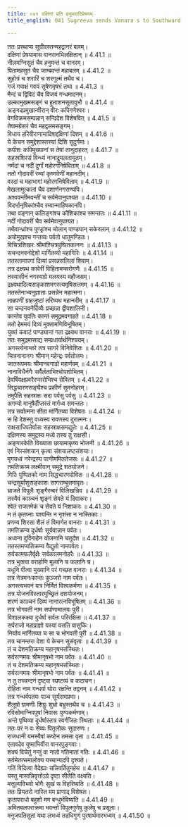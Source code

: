 ```yaml
---
title: ०४१ दक्षिणां प्रति हनुमदादिप्रेषणम्
title_english: 041 Sugreeva sends Vanara s to Southward

---
```



  
ततः प्रस्थाप्य सुग्रीवस्तन्महद्वानरं बलम्।  
दक्षिणां प्रेषयामास वानरानभिलक्षितान् ॥ 4.41.1 ॥   
नीलमग्निसुतं चैव हनुमन्तं च वानरम्।  
पितामहसुतं चैव जाम्बवन्तं महाबलम् ॥ 4.41.2 ॥   
सुहोत्रं च शरारिं च शरगुल्मं तथैव च।  
गजं गवाक्षं गवयं सुषेणमृषभं तथा ॥ 4.41.3 ॥   
मैन्दं च द्विविदं चैव विजयं गन्धमादनम्।  
उल्कामुखमसङ्गं च हुताशनसुतावुभौ ॥ 4.41.4 ॥   
अङ्गदप्रमुखान्वीरान् वीरः कपिगणेश्वरः।  
वेगविक्रमसम्पन्नान् सन्दिदेश विशेषवित् ॥ 4.41.5 ॥   
तेषामग्रेसरं चैव महद्वलमसङ्गम्।  
विधाय हरिवीराणामादिशद्दक्षिणां दिशम् ॥ 4.41.6 ॥   
ये केचन समुद्देशास्तस्यां दिशि सुदुर्गमाः।  
कपीशः कपिमुख्यानां स तेषां तानुदाहरत् ॥ 4.41.7 ॥   
सहस्रशिरसं विन्ध्यं नानाद्रुमलतायुतम्।  
नर्मदां च नदीं दुर्गां महोरगनिषेविताम् ॥ 4.41.8 ॥   
ततो गोदावरीं रम्यां कृष्णवेणीं महानदीम्।  
वरदां च महाभागां महोरगनिषेविताम् ॥ 4.41.9 ॥   
मेखलामुत्कलां चैव दशार्णनगराण्यपि।  
अश्ववन्तीमवन्तीं च सर्वमेवानुपश्यत ॥ 4.41.10 ॥   
विदर्भानृषिकांश्चैव रम्यान्माहिषकानपि।  
तथा वङ्गान् कलिङ्गांश्च कौशिकांश्च समन्ततः ॥ 4.41.11 ॥   
नदीं गोदावरीं चैव सर्वमेवानुपश्यत।  
तथैवान्ध्रांश्च पुण्ड्रांश्च चोलान् पाण्ड्यान् सकेरलान् ॥ 4.41.12 ॥   
अयोमुखश्च गन्तव्यः पर्वतो धातुमण्डितः।  
विचित्रशिखरः श्रीमांश्चित्रपुष्पितकाननः ॥ 4.41.13 ॥   
सचन्दनवनोद्देशो मार्गितव्यो महागिरिः ॥ 4.41.14 ॥   
ततस्तामापगां दिव्यां प्रसन्नसलिलां शिवाम्।  
तत्र द्रक्ष्यथ कावेरीं विहितामप्सरोगणैः ॥ 4.41.15 ॥   
तस्यासीनं नगस्याग्रे मलयस्य महौजसम्।  
द्रक्ष्यथादित्यसङ्काशमगस्त्यमृषिसत्तमम् ॥ 4.41.16 ॥   
ततस्तेनाभ्यनुज्ञाताः प्रसन्नेन महात्मना।  
ताम्रपणीं ग्राहजुष्टां तरिष्यथ महानदीम् ॥ 4.41.17 ॥   
सा चन्दनवनैर्दिव्यैः प्रच्छन्ना द्वीपशालिनी।  
कान्तेव युवतिः कान्तं समुद्रमवगाहते ॥ 4.41.18 ॥   
ततो हेममयं दिव्यं मुक्तामणिविभूषितम्।  
युक्तं कवाटं पाण्ड्यानां गता द्रक्ष्यथ वानराः ॥ 4.41.19 ॥   
ततः समुद्रमासाद्य सम्प्रधार्यार्थनिश्चयम्।  
अगस्त्येनान्तरे तत्र सागरे विनिवेशितः ॥ 4.41.20 ॥   
चित्रनानानगः श्रीमान् महेन्द्रः पर्वतोत्तमः।  
जातरूपमयः श्रीमानवगाढो महार्णवम् ॥ 4.41.21 ॥   
नानाविधैर्नगैः सर्वैर्लताभिश्चोपशोभितम्।  
देवर्षियक्षप्रवरैरप्सरोभिश्च सेवितम् ॥ 4.41.22 ॥   
सिद्धचारणसङ्घैश्च प्रकीर्णं सुमनोहरम्।  
तमुपैति सहस्राक्षः सदा पर्वसु पर्वसु ॥ 4.41.23 ॥   
अगम्यो मानुषैर्दीप्तस्तं मार्गध्व समन्ततः।  
तत्र सर्वात्मना सीता मार्गितव्या विशेषतः ॥ 4.41.24 ॥   
स हि देशस्तु वध्यस्य रावणस्य दुरात्मनः।  
राक्षसाधिपतेर्वासः सहस्राक्षसमद्युतेः ॥ 4.41.25 ॥   
दक्षिणस्य समुद्रस्य मध्ये तस्य तु राक्षसी।  
अङ्गारकेति विख्याता छायामाकृष्य भोजनी ॥ 4.41.26 ॥   
एवं निस्संशयान् कृत्वा संशयान्नष्टसंशयाः।  
मृगयध्वं नरेन्द्रस्य पत्नीममिततेजसः ॥ 4.41.27 ॥   
तमतिक्रय्म लक्ष्मीवान् समुद्रे शतयोजने।  
गिरिः पुष्पितको नाम सिद्धचारणसेवितः ॥ 4.41.28 ॥   
चन्द्रसूर्यांशुसङ्काशः सागराम्बुसमावृतः।  
भ्राजते विपुलैः शृङ्गैरम्बरं विलिखन्निव ॥ 4.41.29 ॥   
तस्यैवं काञ्चनं शृङ्गं सेवते यं दिवाकरः।  
श्वेतं राजतमेकं च सेवते यं निशाकरः ॥ 4.41.30 ॥   
न तं कृतघ्नाः पश्यन्ति न नृशंसा न नास्तिकाः।  
प्रणम्य शिरसा शैलं तं विमार्गत वानराः ॥ 4.41.31 ॥   
तमतिक्रम्य दुर्धर्षाः सूर्यवान्नाम पर्वतः।  
अध्वना दुर्विगाहेन योजनानि चतुर्दश ॥ 4.41.32 ॥   
ततस्तमप्यतिक्रम्य वैद्युतो नामपर्वतः।  
सर्वकामफलैर्वृक्षैः सर्वकालमनोहरैः ॥ 4.41.33 ॥   
तत्र भुक्त्वा वरार्हाणि मूलानि च फलानि च।  
मधूनि पीत्वा मुख्यानि परं गच्छत वानराः ॥ 4.41.34 ॥   
तत्र नेत्रमनःकान्तः कुञ्जरो नाम पर्वतः।  
अगस्त्यभवनं यत्र निर्मितं विश्वकर्मणा ॥ 4.41.35 ॥   
तत्र योजनविस्तारमुच्छ्रितं दशयोजनम्।  
शरणं काञ्चनं दिव्यं नानारत्नविभूषितम् ॥ 4.41.36 ॥   
तत्र भोगवती नाम सर्पाणामालयः पुरी।  
विशालकक्ष्या दुर्धर्षा सर्वतः परिरक्षिता ॥ 4.41.37 ॥   
सर्पराजो महाप्राज्ञो यस्यां वसति वासुकिः।  
निर्याय मार्गितव्या च सा च भोगवती पुरी ॥ 4.41.38 ॥   
तत्र चानन्तरा देशा ये केचन सुसंवृताः ॥ 4.41.39 ॥   
तं च देशमतिक्रम्य महानृषभसंस्थितः।  
सर्वरत्नमयः श्रीमानृषभो नाम पर्वतः ॥ 4.41.40 ॥   
तं च देशमतिक्रम्य महानृषभसंस्थितः।  
सर्वरत्नमयः श्रीमानृषभो नाम पर्वतः ॥ 4.41.41 ॥   
न तु तच्चन्दनं दृष्ट्वा स्प्रष्टव्यं च कदाचन।  
रोहिता नाम गन्धर्वा घोरा रक्षन्ति तद्वनम् ॥ 4.41.42 ॥   
तत्र गन्धर्वपतयः पञ्च सूर्यसमप्रभाः।  
शैलूषो ग्रामणीः शिग्रुः शुभ्रो बभ्रुस्तथैव च ॥ 4.41.43 ॥   
रविसोमाग्निवपुषां निवासः पुण्यकर्मणाम्।  
अन्ते पृथिव्या दुर्धर्षास्तत्र स्वर्गजितः स्थिताः ॥ 4.41.44 ॥   
ततः परं न वः सेव्यः पितृलोकः सुदारुणः।  
राजधानी यमस्यैषां कष्टेन तमसा वृता ॥ 4.41.45 ॥   
एतावदेव युष्माभिर्वीरा वानरपुङ्गवाः।  
शक्यं विचेतुं गन्तुं वा नातो गतिमातां गतिः ॥ 4.41.46 ॥   
सर्वमेतत्समालोक्य यच्चान्यदपि दृश्यते।  
गतिं विदित्वा वैदेह्याः सन्निवर्तितुमर्हथ ॥ 4.41.47 ॥   
यस्तु मासान्निवृत्तोऽग्रे दृष्टा सीतेति वक्ष्यति।  
मत्तुल्यविभवो भोगैः सुखं स विहरिष्यति ॥ 4.41.48 ॥   
ततः प्रियतरो नास्ति मम प्राणाद् विशेषतः।  
कृतापराधो बहुशो मम बन्धुर्भविष्यति ॥ 4.41.49 ॥   
अमितबलपराक्रमा भवन्तो विपुलगुणेषु कुलेषु च प्रसूताः।  
मनुजपतिसुतां यथा लभध्वं तदधिगुणं पुरषार्थमारभध्वम् ॥ 4.41.50 ॥   